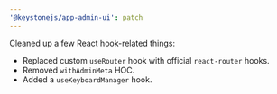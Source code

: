 ```yaml
---
'@keystonejs/app-admin-ui': patch
---
```


Cleaned up a few React hook-related things:
- Replaced custom `useRouter` hook with official `react-router` hooks.
- Removed `withAdminMeta` HOC.
- Added a `useKeyboardManager` hook.

